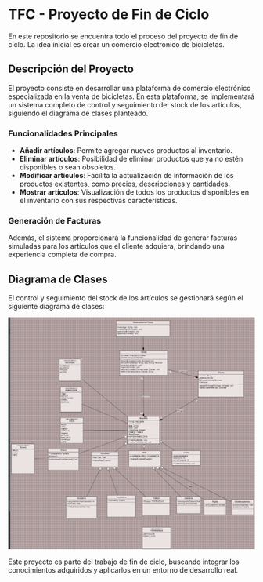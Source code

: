 # TFC - Proyecto de Fin de Ciclo

En este repositorio se encuentra todo el proceso del proyecto de fin de ciclo. La idea inicial es crear un comercio electrónico de bicicletas.

## Descripción del Proyecto

El proyecto consiste en desarrollar una plataforma de comercio electrónico especializada en la venta de bicicletas. En esta plataforma, se implementará un sistema completo de control y seguimiento del stock de los artículos, siguiendo el diagrama de clases planteado.

### Funcionalidades Principales

- **Añadir artículos**: Permite agregar nuevos productos al inventario.
- **Eliminar artículos**: Posibilidad de eliminar productos que ya no estén disponibles o sean obsoletos.
- **Modificar artículos**: Facilita la actualización de información de los productos existentes, como precios, descripciones y cantidades.
- **Mostrar artículos**: Visualización de todos los productos disponibles en el inventario con sus respectivas características.

### Generación de Facturas

Además, el sistema proporcionará la funcionalidad de generar facturas simuladas para los artículos que el cliente adquiera, brindando una experiencia completa de compra.

## Diagrama de Clases

El control y seguimiento del stock de los artículos se gestionará según el siguiente diagrama de clases:

![Diagrama de Clases](DiagramaDeClasesProyecto.png)



Este proyecto es parte del trabajo de fin de ciclo, buscando integrar los conocimientos adquiridos y aplicarlos en un entorno de desarrollo real.
